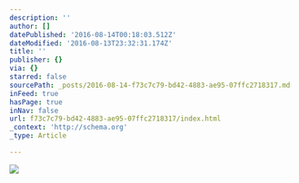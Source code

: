 ```yaml
---
description: ''
author: []
datePublished: '2016-08-14T00:18:03.512Z'
dateModified: '2016-08-13T23:32:31.174Z'
title: ''
publisher: {}
via: {}
starred: false
sourcePath: _posts/2016-08-14-f73c7c79-bd42-4883-ae95-07ffc2718317.md
inFeed: true
hasPage: true
inNav: false
url: f73c7c79-bd42-4883-ae95-07ffc2718317/index.html
_context: 'http://schema.org'
_type: Article

---
```

![](https://the-grid-user-content.s3-us-west-2.amazonaws.com/03d035de-2877-4e8c-ac8f-f58a6528d1fc.jpg)